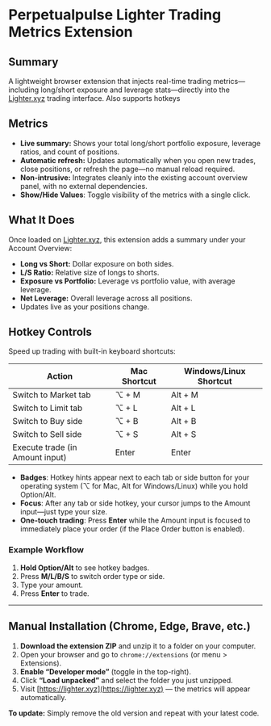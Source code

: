 # Perpetualpulse Lighter Trading Metrics Extension

## Summary

A lightweight browser extension that injects real-time trading metrics—including long/short exposure and leverage stats—directly into the [Lighter.xyz](https://lighter.xyz) trading interface.
Also supports hotkeys

## Metrics

- **Live summary:** Shows your total long/short portfolio exposure, leverage ratios, and count of positions.
- **Automatic refresh:** Updates automatically when you open new trades, close positions, or refresh the page—no manual reload required.
- **Non-intrusive:** Integrates cleanly into the existing account overview panel, with no external dependencies.
- **Show/Hide Values**: Toggle visibility of the metrics with a single click.

## What It Does

Once loaded on [Lighter.xyz](https://lighter.xyz), this extension adds a summary under your Account Overview:

- **Long vs Short:** Dollar exposure on both sides.
- **L/S Ratio:** Relative size of longs to shorts.
- **Exposure vs Portfolio:** Leverage vs portfolio value, with average leverage.
- **Net Leverage:** Overall leverage across all positions.
- Updates live as your positions change.

## Hotkey Controls

Speed up trading with built-in keyboard shortcuts:

| Action                       | Mac Shortcut | Windows/Linux Shortcut |
|------------------------------|--------------|-----------------------|
| Switch to Market tab         | ⌥ + M        | Alt + M               |
| Switch to Limit tab          | ⌥ + L        | Alt + L               |
| Switch to Buy side           | ⌥ + B        | Alt + B               |
| Switch to Sell side          | ⌥ + S        | Alt + S               |
| Execute trade (in Amount input) | Enter   | Enter                 |

- **Badges**: Hotkey hints appear next to each tab or side button for your operating system (⌥ for Mac, Alt for Windows/Linux) while you hold Option/Alt.
- **Focus**: After any tab or side hotkey, your cursor jumps to the Amount input—just type your size.
- **One-touch trading**: Press **Enter** while the Amount input is focused to immediately place your order (if the Place Order button is enabled).

### Example Workflow

1. **Hold Option/Alt** to see hotkey badges.
2. Press **M/L/B/S** to switch order type or side.
3. Type your amount.
4. Press **Enter** to trade.

---

## Manual Installation (Chrome, Edge, Brave, etc.)

1. **Download the extension ZIP** and unzip it to a folder on your computer.
2. Open your browser and go to `chrome://extensions` (or menu > Extensions).
3. **Enable “Developer mode”** (toggle in the top-right).
4. Click **“Load unpacked”** and select the folder you just unzipped.
5. Visit [https://lighter.xyz](https://lighter.xyz) — the metrics will appear automatically.

**To update:** Simply remove the old version and repeat with your latest code.
